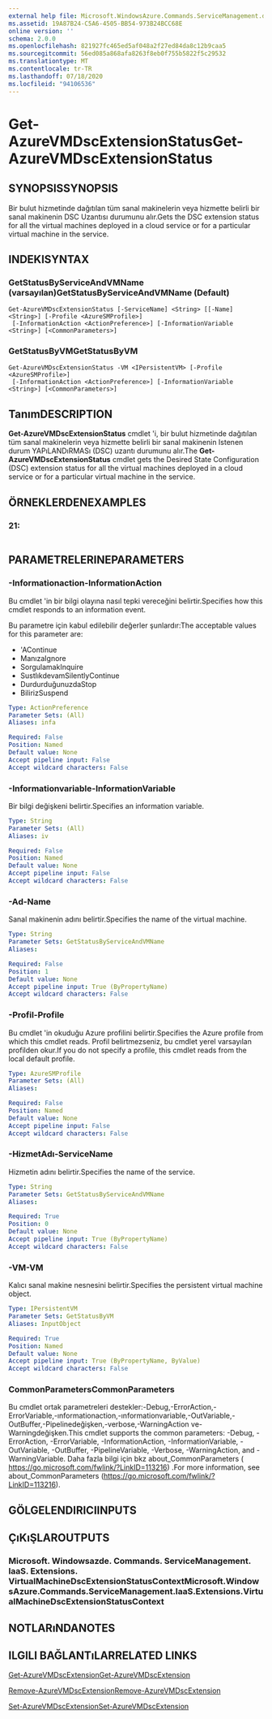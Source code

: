 ```yaml
---
external help file: Microsoft.WindowsAzure.Commands.ServiceManagement.dll-Help.xml
ms.assetid: 19A87B24-C5A6-4505-BB54-973B24BCC68E
online version: ''
schema: 2.0.0
ms.openlocfilehash: 821927fc465ed5af048a2f27ed84da8c12b9caa5
ms.sourcegitcommit: 56ed085a868afa8263f8eb0f755b5822f5c29532
ms.translationtype: MT
ms.contentlocale: tr-TR
ms.lasthandoff: 07/18/2020
ms.locfileid: "94106536"
---
```

# <span data-ttu-id="d6af5-101">Get-AzureVMDscExtensionStatus</span><span class="sxs-lookup"><span data-stu-id="d6af5-101">Get-AzureVMDscExtensionStatus</span></span>

## <span data-ttu-id="d6af5-102">SYNOPSIS</span><span class="sxs-lookup"><span data-stu-id="d6af5-102">SYNOPSIS</span></span>
<span data-ttu-id="d6af5-103">Bir bulut hizmetinde dağıtılan tüm sanal makinelerin veya hizmette belirli bir sanal makinenin DSC Uzantısı durumunu alır.</span><span class="sxs-lookup"><span data-stu-id="d6af5-103">Gets the DSC extension status for all the virtual machines deployed in a cloud service or for a particular virtual machine in the service.</span></span>

## <span data-ttu-id="d6af5-104">INDEKI</span><span class="sxs-lookup"><span data-stu-id="d6af5-104">SYNTAX</span></span>

### <span data-ttu-id="d6af5-105">GetStatusByServiceAndVMName (varsayılan)</span><span class="sxs-lookup"><span data-stu-id="d6af5-105">GetStatusByServiceAndVMName (Default)</span></span>
```
Get-AzureVMDscExtensionStatus [-ServiceName] <String> [[-Name] <String>] [-Profile <AzureSMProfile>]
 [-InformationAction <ActionPreference>] [-InformationVariable <String>] [<CommonParameters>]
```

### <span data-ttu-id="d6af5-106">GetStatusByVM</span><span class="sxs-lookup"><span data-stu-id="d6af5-106">GetStatusByVM</span></span>
```
Get-AzureVMDscExtensionStatus -VM <IPersistentVM> [-Profile <AzureSMProfile>]
 [-InformationAction <ActionPreference>] [-InformationVariable <String>] [<CommonParameters>]
```

## <span data-ttu-id="d6af5-107">Tanım</span><span class="sxs-lookup"><span data-stu-id="d6af5-107">DESCRIPTION</span></span>
<span data-ttu-id="d6af5-108">**Get-AzureVMDscExtensionStatus** cmdlet 'i, bir bulut hizmetinde dağıtılan tüm sanal makinelerin veya hizmette belirli bir sanal makinenin Istenen durum YAPıLANDıRMASı (DSC) uzantı durumunu alır.</span><span class="sxs-lookup"><span data-stu-id="d6af5-108">The **Get-AzureVMDscExtensionStatus** cmdlet gets the Desired State Configuration (DSC) extension status for all the virtual machines deployed in a cloud service or for a particular virtual machine in the service.</span></span>

## <span data-ttu-id="d6af5-109">ÖRNEKLERDEN</span><span class="sxs-lookup"><span data-stu-id="d6af5-109">EXAMPLES</span></span>

### <span data-ttu-id="d6af5-110">2</span><span class="sxs-lookup"><span data-stu-id="d6af5-110">1:</span></span>
```

```

## <span data-ttu-id="d6af5-111">PARAMETRELERINE</span><span class="sxs-lookup"><span data-stu-id="d6af5-111">PARAMETERS</span></span>

### <span data-ttu-id="d6af5-112">-Informationaction</span><span class="sxs-lookup"><span data-stu-id="d6af5-112">-InformationAction</span></span>
<span data-ttu-id="d6af5-113">Bu cmdlet 'in bir bilgi olayına nasıl tepki vereceğini belirtir.</span><span class="sxs-lookup"><span data-stu-id="d6af5-113">Specifies how this cmdlet responds to an information event.</span></span>

<span data-ttu-id="d6af5-114">Bu parametre için kabul edilebilir değerler şunlardır:</span><span class="sxs-lookup"><span data-stu-id="d6af5-114">The acceptable values for this parameter are:</span></span>

- <span data-ttu-id="d6af5-115">'A</span><span class="sxs-lookup"><span data-stu-id="d6af5-115">Continue</span></span>
- <span data-ttu-id="d6af5-116">Manıza</span><span class="sxs-lookup"><span data-stu-id="d6af5-116">Ignore</span></span>
- <span data-ttu-id="d6af5-117">Sorgulamak</span><span class="sxs-lookup"><span data-stu-id="d6af5-117">Inquire</span></span>
- <span data-ttu-id="d6af5-118">Sustlıkdevam</span><span class="sxs-lookup"><span data-stu-id="d6af5-118">SilentlyContinue</span></span>
- <span data-ttu-id="d6af5-119">Durdurduğunuzda</span><span class="sxs-lookup"><span data-stu-id="d6af5-119">Stop</span></span>
- <span data-ttu-id="d6af5-120">Biliriz</span><span class="sxs-lookup"><span data-stu-id="d6af5-120">Suspend</span></span>

```yaml
Type: ActionPreference
Parameter Sets: (All)
Aliases: infa

Required: False
Position: Named
Default value: None
Accept pipeline input: False
Accept wildcard characters: False
```

### <span data-ttu-id="d6af5-121">-Informationvariable</span><span class="sxs-lookup"><span data-stu-id="d6af5-121">-InformationVariable</span></span>
<span data-ttu-id="d6af5-122">Bir bilgi değişkeni belirtir.</span><span class="sxs-lookup"><span data-stu-id="d6af5-122">Specifies an information variable.</span></span>

```yaml
Type: String
Parameter Sets: (All)
Aliases: iv

Required: False
Position: Named
Default value: None
Accept pipeline input: False
Accept wildcard characters: False
```

### <span data-ttu-id="d6af5-123">-Ad</span><span class="sxs-lookup"><span data-stu-id="d6af5-123">-Name</span></span>
<span data-ttu-id="d6af5-124">Sanal makinenin adını belirtir.</span><span class="sxs-lookup"><span data-stu-id="d6af5-124">Specifies the name of the virtual machine.</span></span>

```yaml
Type: String
Parameter Sets: GetStatusByServiceAndVMName
Aliases: 

Required: False
Position: 1
Default value: None
Accept pipeline input: True (ByPropertyName)
Accept wildcard characters: False
```

### <span data-ttu-id="d6af5-125">-Profil</span><span class="sxs-lookup"><span data-stu-id="d6af5-125">-Profile</span></span>
<span data-ttu-id="d6af5-126">Bu cmdlet 'in okuduğu Azure profilini belirtir.</span><span class="sxs-lookup"><span data-stu-id="d6af5-126">Specifies the Azure profile from which this cmdlet reads.</span></span>
<span data-ttu-id="d6af5-127">Profil belirtmezseniz, bu cmdlet yerel varsayılan profilden okur.</span><span class="sxs-lookup"><span data-stu-id="d6af5-127">If you do not specify a profile, this cmdlet reads from the local default profile.</span></span>

```yaml
Type: AzureSMProfile
Parameter Sets: (All)
Aliases: 

Required: False
Position: Named
Default value: None
Accept pipeline input: False
Accept wildcard characters: False
```

### <span data-ttu-id="d6af5-128">-HizmetAdı</span><span class="sxs-lookup"><span data-stu-id="d6af5-128">-ServiceName</span></span>
<span data-ttu-id="d6af5-129">Hizmetin adını belirtir.</span><span class="sxs-lookup"><span data-stu-id="d6af5-129">Specifies the name of the service.</span></span>

```yaml
Type: String
Parameter Sets: GetStatusByServiceAndVMName
Aliases: 

Required: True
Position: 0
Default value: None
Accept pipeline input: True (ByPropertyName)
Accept wildcard characters: False
```

### <span data-ttu-id="d6af5-130">-VM</span><span class="sxs-lookup"><span data-stu-id="d6af5-130">-VM</span></span>
<span data-ttu-id="d6af5-131">Kalıcı sanal makine nesnesini belirtir.</span><span class="sxs-lookup"><span data-stu-id="d6af5-131">Specifies the persistent virtual machine object.</span></span>

```yaml
Type: IPersistentVM
Parameter Sets: GetStatusByVM
Aliases: InputObject

Required: True
Position: Named
Default value: None
Accept pipeline input: True (ByPropertyName, ByValue)
Accept wildcard characters: False
```

### <span data-ttu-id="d6af5-132">CommonParameters</span><span class="sxs-lookup"><span data-stu-id="d6af5-132">CommonParameters</span></span>
<span data-ttu-id="d6af5-133">Bu cmdlet ortak parametreleri destekler:-Debug,-ErrorAction,-ErrorVariable,-ınformationaction,-ınformationvariable,-OutVariable,-OutBuffer,-Pipelinedeğişken,-verbose,-WarningAction ve-Warningdeğişken.</span><span class="sxs-lookup"><span data-stu-id="d6af5-133">This cmdlet supports the common parameters: -Debug, -ErrorAction, -ErrorVariable, -InformationAction, -InformationVariable, -OutVariable, -OutBuffer, -PipelineVariable, -Verbose, -WarningAction, and -WarningVariable.</span></span> <span data-ttu-id="d6af5-134">Daha fazla bilgi için bkz about_CommonParameters ( https://go.microsoft.com/fwlink/?LinkID=113216) .</span><span class="sxs-lookup"><span data-stu-id="d6af5-134">For more information, see about_CommonParameters (https://go.microsoft.com/fwlink/?LinkID=113216).</span></span>

## <span data-ttu-id="d6af5-135">GÖLGELENDIRICI</span><span class="sxs-lookup"><span data-stu-id="d6af5-135">INPUTS</span></span>

## <span data-ttu-id="d6af5-136">ÇıKıŞLAR</span><span class="sxs-lookup"><span data-stu-id="d6af5-136">OUTPUTS</span></span>

### <span data-ttu-id="d6af5-137">Microsoft. Windowsazde. Commands. ServiceManagement. IaaS. Extensions. VirtualMachineDscExtensionStatusContext</span><span class="sxs-lookup"><span data-stu-id="d6af5-137">Microsoft.WindowsAzure.Commands.ServiceManagement.IaaS.Extensions.VirtualMachineDscExtensionStatusContext</span></span>

## <span data-ttu-id="d6af5-138">NOTLARıNDA</span><span class="sxs-lookup"><span data-stu-id="d6af5-138">NOTES</span></span>

## <span data-ttu-id="d6af5-139">ILGILI BAĞLANTıLAR</span><span class="sxs-lookup"><span data-stu-id="d6af5-139">RELATED LINKS</span></span>

[<span data-ttu-id="d6af5-140">Get-AzureVMDscExtension</span><span class="sxs-lookup"><span data-stu-id="d6af5-140">Get-AzureVMDscExtension</span></span>](./Get-AzureVMDscExtension.md)

[<span data-ttu-id="d6af5-141">Remove-AzureVMDscExtension</span><span class="sxs-lookup"><span data-stu-id="d6af5-141">Remove-AzureVMDscExtension</span></span>](./Remove-AzureVMDscExtension.md)

[<span data-ttu-id="d6af5-142">Set-AzureVMDscExtension</span><span class="sxs-lookup"><span data-stu-id="d6af5-142">Set-AzureVMDscExtension</span></span>](./Set-AzureVMDscExtension.md)


